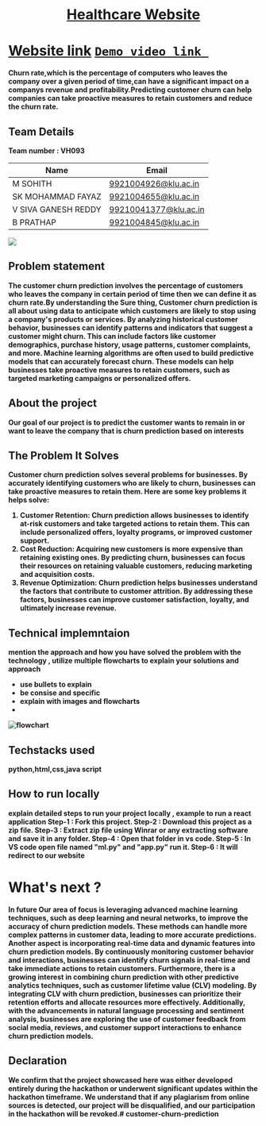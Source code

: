<h1 align="center" style="border-bottom: none">
    <b>
        <a href=""> Healthcare Website </a><br>
</h1>

# [Website link](http://www.google.com)  [`Demo video link `](http://www.google.com)
Churn rate,which is the percentage of computers who leaves the company over a given period of time,can have a significant impact on a companys revenue and profitability.Predicting customer churn can help companies can take proactive measures to retain customers and reduce the churn rate.

## Team Details
Team number : VH093

| Name    | Email           |
|---------|-----------------|
| M SOHITH | 9921004926@klu.ac.in |
| SK MOHAMMAD FAYAZ | 9921004655@klu.ac.in |
| V SIVA GANESH REDDY | 99210041377@klu.ac.in |
| B PRATHAP | 9921004845@klu.ac.in |
<img src="https://graph.org/file/c5fc7a6c8fe9dcbea7d05.jpg">

## Problem statement 
The customer churn prediction involves the percentage of customers who leaves the company in certain period of time then we can define it as churn rate.By understanding the Sure thing, Customer churn prediction is all about using data to anticipate which customers are likely to stop using a company's products or services. By analyzing historical customer behavior, businesses can identify patterns and indicators that suggest a customer might churn. This can include factors like customer demographics, purchase history, usage patterns, customer complaints, and more. Machine learning algorithms are often used to build predictive models that can accurately forecast churn. These models can help businesses take proactive measures to retain customers, such as targeted marketing campaigns or personalized offers.
## About the project
Our goal of our project is to predict the customer wants to remain in or want to leave the company that is churn prediction based on interests
## The Problem It Solves
Customer churn prediction solves several problems for businesses. By accurately identifying customers who are likely to churn, businesses can take proactive measures to retain them. Here are some key problems it helps solve:
1. Customer Retention: Churn prediction allows businesses to identify at-risk customers and take targeted actions to retain them. This can include personalized offers, loyalty programs, or improved customer support.
2. Cost Reduction: Acquiring new customers is more expensive than retaining existing ones. By predicting churn, businesses can focus their resources on retaining valuable customers, reducing marketing and acquisition costs.
3. Revenue Optimization: Churn prediction helps businesses understand the factors that contribute to customer attrition. By addressing these factors, businesses can improve customer satisfaction, loyalty, and ultimately increase revenue.


## Technical implemntaion 
mention the approach and how you have solved the problem with the technology , utilize multiple flowcharts to explain your solutions and approach
- use bullets to explain
- be consise and specific
- explain with images and flowcharts
- 
![flowchart](https://encrypted-tbn0.gstatic.com/images?q=tbn:ANd9GcSm5X9E8h0kftXOW2B9jORBskdXF12pFKOX_Q&usqp=CAU)

## Techstacks used 
python,html,css,java script

## How to run locally 
explain detailed steps to run your project locally , example to run a react application 
Step-1 : Fork this project.
Step-2 : Download this project as a zip file.
Step-3 : Extract zip file using Winrar or any extracting software and save it in any folder.
Step-4 : Open that folder in vs code.
Step-5 : In VS code open file named "ml.py" and "app.py" run it.
Step-6 : It will redirect to our website

# What's next ?
 In future Our area of focus is leveraging advanced machine learning techniques, such as deep learning and neural networks, to improve the accuracy of churn prediction models. These methods can handle more complex patterns in customer data, leading to more accurate predictions.
Another aspect is incorporating real-time data and dynamic features into churn prediction models. By continuously monitoring customer behavior and interactions, businesses can identify churn signals in real-time and take immediate actions to retain customers.
Furthermore, there is a growing interest in combining churn prediction with other predictive analytics techniques, such as customer lifetime value (CLV) modeling. By integrating CLV with churn prediction, businesses can prioritize their retention efforts and allocate resources more effectively.
Additionally, with the advancements in natural language processing and sentiment analysis, businesses are exploring the use of customer feedback from social media, reviews, and customer support interactions to enhance churn prediction models.

## Declaration
We confirm that the project showcased here was either developed entirely during the hackathon or underwent significant updates within the hackathon timeframe. We understand that if any plagiarism from online sources is detected, our project will be disqualified, and our participation in the hackathon will be revoked.# customer-churn-prediction
